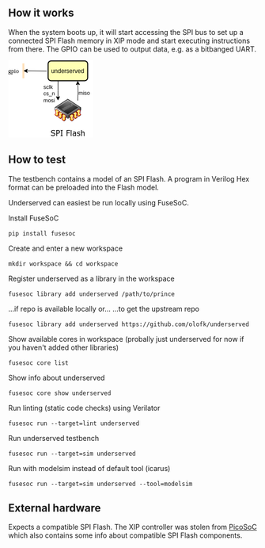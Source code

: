 ## How it works

When the system boots up, it will start accessing the SPI bus to set up a connected SPI Flash memory in XIP mode and start executing instructions from there. The GPIO can be used to output data, e.g. as a bitbanged UART.

![Environment](underserved_env.png)

## How to test

The testbench contains a model of an SPI Flash. A program in Verilog Hex format can be preloaded into the Flash model.

Underserved can easiest be run locally using FuseSoC.

Install FuseSoC
~~~
pip install fusesoc
~~~

Create and enter a new workspace
~~~
mkdir workspace && cd workspace
~~~

Register underserved as a library in the workspace
~~~
fusesoc library add underserved /path/to/prince
~~~
...if repo is available locally or...
...to get the upstream repo
~~~
fusesoc library add underserved https://github.com/olofk/underserved
~~~

Show available cores in workspace (probally just underserved for now if you haven't added other libraries)
~~~
fusesoc core list
~~~

Show info about underserved
~~~
fusesoc core show underserved
~~~

Run linting (static code checks) using Verilator
~~~
fusesoc run --target=lint underserved
~~~

Run underserved testbench
~~~
fusesoc run --target=sim underserved
~~~

Run with modelsim instead of default tool (icarus)
~~~
fusesoc run --target=sim underserved --tool=modelsim
~~~


## External hardware

Expects a compatible SPI Flash. The XIP controller was stolen from [PicoSoC](https://github.com/YosysHQ/picorv32) which also contains some info about compatible SPI Flash components.

